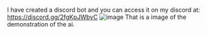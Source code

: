 I have created a discord bot and you can access it on my discord at: 
https://discord.gg/2fgKpJWbyC
![image](https://user-images.githubusercontent.com/106557220/222870848-270f6467-7134-485b-9ad4-e993ba1211ee.png)
That is a image of the demonstration of the ai.
